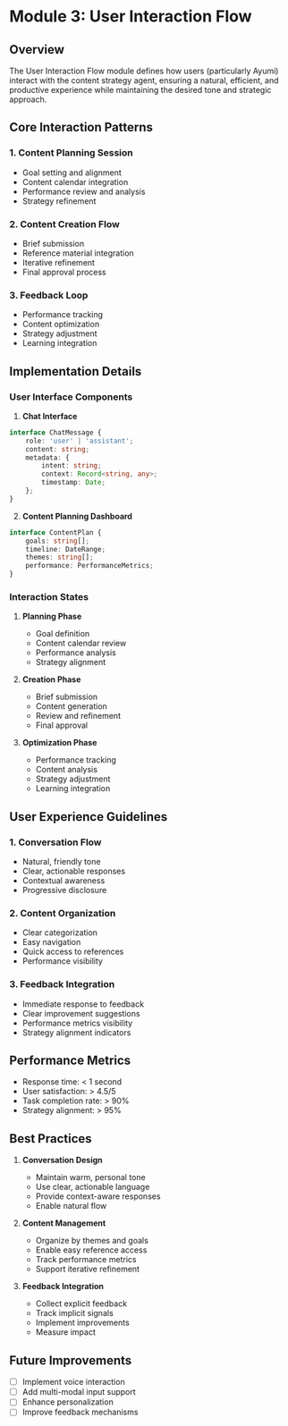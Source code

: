 # Module 3: User Interaction Flow

## Overview

The User Interaction Flow module defines how users (particularly Ayumi) interact with the content strategy agent, ensuring a natural, efficient, and productive experience while maintaining the desired tone and strategic approach.

## Core Interaction Patterns

### 1. Content Planning Session
- Goal setting and alignment
- Content calendar integration
- Performance review and analysis
- Strategy refinement

### 2. Content Creation Flow
- Brief submission
- Reference material integration
- Iterative refinement
- Final approval process

### 3. Feedback Loop
- Performance tracking
- Content optimization
- Strategy adjustment
- Learning integration

## Implementation Details

### User Interface Components

1. **Chat Interface**
```typescript
interface ChatMessage {
    role: 'user' | 'assistant';
    content: string;
    metadata: {
        intent: string;
        context: Record<string, any>;
        timestamp: Date;
    };
}
```

2. **Content Planning Dashboard**
```typescript
interface ContentPlan {
    goals: string[];
    timeline: DateRange;
    themes: string[];
    performance: PerformanceMetrics;
}
```

### Interaction States

1. **Planning Phase**
   - Goal definition
   - Content calendar review
   - Performance analysis
   - Strategy alignment

2. **Creation Phase**
   - Brief submission
   - Content generation
   - Review and refinement
   - Final approval

3. **Optimization Phase**
   - Performance tracking
   - Content analysis
   - Strategy adjustment
   - Learning integration

## User Experience Guidelines

### 1. Conversation Flow
- Natural, friendly tone
- Clear, actionable responses
- Contextual awareness
- Progressive disclosure

### 2. Content Organization
- Clear categorization
- Easy navigation
- Quick access to references
- Performance visibility

### 3. Feedback Integration
- Immediate response to feedback
- Clear improvement suggestions
- Performance metrics visibility
- Strategy alignment indicators

## Performance Metrics

- Response time: < 1 second
- User satisfaction: > 4.5/5
- Task completion rate: > 90%
- Strategy alignment: > 95%

## Best Practices

1. **Conversation Design**
   - Maintain warm, personal tone
   - Use clear, actionable language
   - Provide context-aware responses
   - Enable natural flow

2. **Content Management**
   - Organize by themes and goals
   - Enable easy reference access
   - Track performance metrics
   - Support iterative refinement

3. **Feedback Integration**
   - Collect explicit feedback
   - Track implicit signals
   - Implement improvements
   - Measure impact

## Future Improvements

- [ ] Implement voice interaction
- [ ] Add multi-modal input support
- [ ] Enhance personalization
- [ ] Improve feedback mechanisms 
